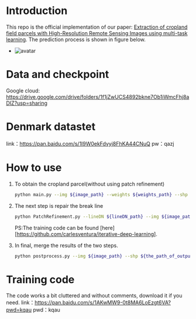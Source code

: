 # Introduction

This repo is the official implementation of our paper: [Extraction of cropland field parcels with High-Resolution Remote Sensing Images using multi-task learning](https://www.tandfonline.com/doi/full/10.1080/22797254.2023.2181874). The prediction process is shown in figure below.

- ![avatar](./images/flowchart.png)

# Data and checkpoint

Google cloud: https://drive.google.com/drive/folders/1f1jZwUCS4892bkne7Ob1iWmcFhj8aDIZ?usp=sharing

# Denmark datastet
link：https://pan.baidu.com/s/1l9W0ekFdvyj8FhKA44CNuQ 
pw：qazj 

# How to use

1. To obtain the cropland parcel(without using patch refinement)

   ```bash
   python main.py --img ${image_path} --weights ${weights_path} --shp ${the_path_of_output_in_shapefile}
   ```

   

2. The next step is repair the break line

   ```bash
   python PatchRefinement.py --lineDN ${lineDN_path} --img ${image_path} --weights ${weights_path}
   ```
   PS:The training code can be found [here][https://github.com/carlesventura/iterative-deep-learning].
   

3. In final, merge the results of the two steps.

   ```bash
   python postprocess.py --img ${image_path} --shp ${the_path_of_output_in_shapefile}
   ```

# Training code
The code works a bit cluttered and without comments, download it if you need.
link：https://pan.baidu.com/s/1AKwMW9-0t8MA6LoEzgt6VA?pwd=kqau 
pwd：kqau 
 
